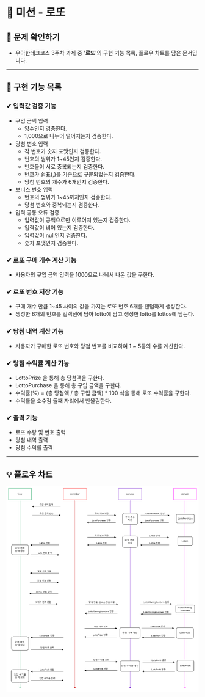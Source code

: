 # 🎰 **미션 - 로또**

## 👀 문제 확인하기

- 우아한테크코스 3주차 과제 중 '**로또**'의 구현 기능 목록, 플로우 차트를 담은 문서입니다.

---

## 🌟 구현 기능 목록

### ✔ 입력값 검증 기능 ️

- 구입 금액 입력
    - 양수인지 검증한다.
    - 1,000으로 나누어 떨어지는지 검증한다.
- 당첨 번호 입력
    - 각 번호가 숫자 포맷인지 검증한다.
    - 번호의 범위가 1~45인지 검증한다.
    - 번호들이 서로 중복되는지 검증한다.
    - 번호가 쉼표(,)를 기준으로 구분되었는지 검증한다.
    - 당첨 번호의 개수가 6개인지 검증한다.
- 보너스 번호 입력
    - 번호의 범위가 1~45까지인지 검증한다.
    - 당첨 번호와 중복되는지 검증한다.
- 입력 공통 오류 검증
  - 입력값이 공백으로만 이루어져 있는지 검증한다.
  - 입력값이 비어 있는지 검증한다.
  - 입력값이 null인지 검증한다.
  - 숫자 포맷인지 검증한다.

### ✔ **로또 구매 개수 계산 기능**

- 사용자의 구입 금액 입력을 1000으로 나눠서 나온 값을 구한다.

### ✔ 로또 번호 저장 기능

- 구매 개수 만큼 1~45 사이의 값을 가지는 로또 번호 6개를 랜덤하게 생성한다.
- 생성한 6개의 번호를 컬렉션에 담아 lotto에 담고 생성한 lotto를 lottos에 담는다.

### ✔ 당첨 내역 계산 기능

- 사용자가 구매한 로또 번호와 당첨 번호를 비교하여 1 ~ 5등의 수를 계산한다.

### ✔ 당첨 수익률 계산 기능

- LottoPrize 을 통해 총 당첨액을 구한다.
- LottoPurchase 을 통해 총 구입 금액을 구한다.
- 수익률(%) = (총 당첨액 / 총 구입 금액) * 100 식을 통해 로또 수익률을 구한다.
- 수익률을 소수점 둘째 자리에서 반올림한다.

### ✔ 출력 기능

- 로또 수량 및 번호 출력
- 당첨 내역 출력
- 당첨 수익률 출력

---

## 💡 플로우 차트

![img.png](img.png)